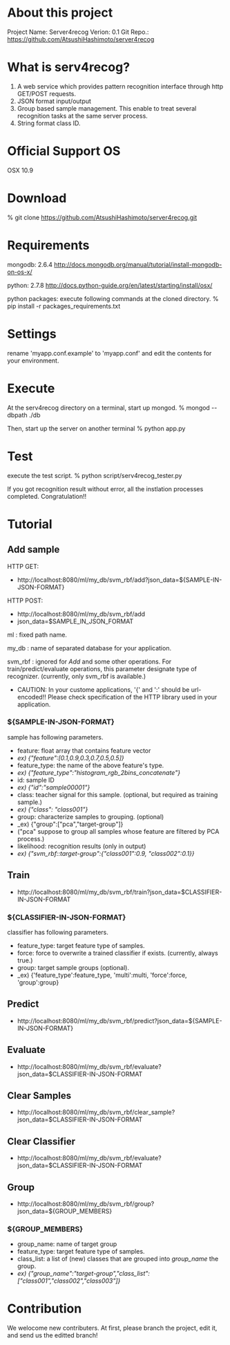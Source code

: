 # About this project
Project Name: Server4recog
Verion:	      0.1
Git Repo.:    https://github.com/AtsushiHashimoto/server4recog

# What is serv4recog?
1. A web service which provides pattern recognition interface through http GET/POST requests.
2. JSON format input/output
3. Group based sample management. This enable to treat several recognition tasks at the same server process.
4. String format class ID.

# Official Support OS
OSX 10.9

# Download
% git clone https://github.com/AtsushiHashimoto/server4recog.git

# Requirements
mongodb:			2.6.4
http://docs.mongodb.org/manual/tutorial/install-mongodb-on-os-x/

python:       2.7.8
http://docs.python-guide.org/en/latest/starting/install/osx/

python packages: execute following commands at the cloned directory.
% pip install -r packages_requirements.txt

# Settings
rename 'myapp.conf.example' to 'myapp.conf' and edit the contents for your environment.

# Execute
At the serv4recog directory on a terminal, start up mongod.
% mongod --dbpath ./db

Then, start up the server on another terminal
% python app.py

# Test
execute the test script.
% python script/serv4recog_tester.py

If you got recognition result without error, all the instlation processes completed.
Congratulation!!

# Tutorial

## Add sample
HTTP GET:

- http://localhost:8080/ml/my_db/svm_rbf/add?json_data=${SAMPLE-IN-JSON-FORMAT}

HTTP POST:
 
- http://localhost:8080/ml/my_db/svm_rbf/add
- json_data=$SAMPLE_IN_JSON_FORMAT

ml      : fixed path name.

my_db   : name of separated database for your application.

svm_rbf : ignored for _Add_ and some other operations. For train/predict/evaluate operations, this parameter designate type of recognizer. (currently, only svm_rbf is available.)

- CAUTION: In your custome applications, '{' and ':' should be url-encoded!! Please check specification of the HTTP library used in your application.

### ${SAMPLE-IN-JSON-FORMAT}
sample has following parameters.

- feature: float array that contains feature vector
 - _ex) {"feature":[0.1,0.9,0.3,0.7,0.5,0.5]}_
- feature_type: the name of the above feature's type.
 - _ex) {"feature_type":"histogram_rgb_2bins_concatenate"}_
- id: sample ID
 - _ex) {"id":"sample00001"}_
- class: teacher signal for this sample. (optional, but required as training sample.)
 - _ex) {"class": "class001"}_
- group: characterize samples to grouping. (optional)
 - _ex) {"group":["pca","target-group"]}
 - ("pca" suppose to group all samples whose feature are filtered by PCA process.)
- likelihood: recognition results (only in output)
 - _ex) {"svm_rbf::target-group":{"class001":0.9, "class002":0.1}}_

## Train
- http://localhost:8080/ml/my_db/svm_rbf/train?json_data=$CLASSIFIER-IN-JSON-FORMAT

### ${CLASSIFIER-IN-JSON-FORMAT}
classifier has following parameters.
- feature_type: target feature type of samples.
- force: force to overwrite a trained classifier if exists. (currently, always true.)
- group: target sample groups (optional).
 - _ex) {'feature_type':feature\_type, 'multi':multi, 'force':force, 'group':group}

## Predict
- http://localhost:8080/ml/my_db/svm_rbf/predict?json_data=${SAMPLE-IN-JSON-FORMAT}

## Evaluate
- http://localhost:8080/ml/my_db/svm_rbf/evaluate?json_data=$CLASSIFIER-IN-JSON-FORMAT

## Clear Samples
- http://localhost:8080/ml/my_db/svm_rbf/clear_sample?json_data=$CLASSIFIER-IN-JSON-FORMAT

## Clear Classifier
- http://localhost:8080/ml/my_db/svm_rbf/evaluate?json_data=$CLASSIFIER-IN-JSON-FORMAT

## Group
- http://localhost:8080/ml/my_db/svm_rbf/group?json_data=${GROUP_MEMBERS}

### ${GROUP_MEMBERS}
- group_name: name of target group
- feature_type: target feature type of samples.
- class_list: a list of (new) classes that are grouped into _group\_name_ the group.
- _ex) {"group\_name":"target-group","class_list":["class001","class002","class003"]}_


# Contribution
We welocome new contributers. At first, please branch the project, edit it, and send us the editted branch!
